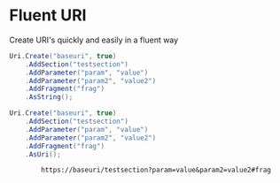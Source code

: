 # Fluent URI

Create URI's quickly and easily in a fluent way

``` c#
Uri.Create("baseuri", true)
    .AddSection("testsection")
    .AddParameter("param", "value")
    .AddParameter("param2", "value2")
    .AddFragment("frag")
    .AsString();
```

``` c#
Uri.Create("baseuri", true)
    .AddSection("testsection")
    .AddParameter("param", "value")
    .AddParameter("param2", "value2")
    .AddFragment("frag")
    .AsUri();
```
            https://baseuri/testsection?param=value&param2=value2#frag

